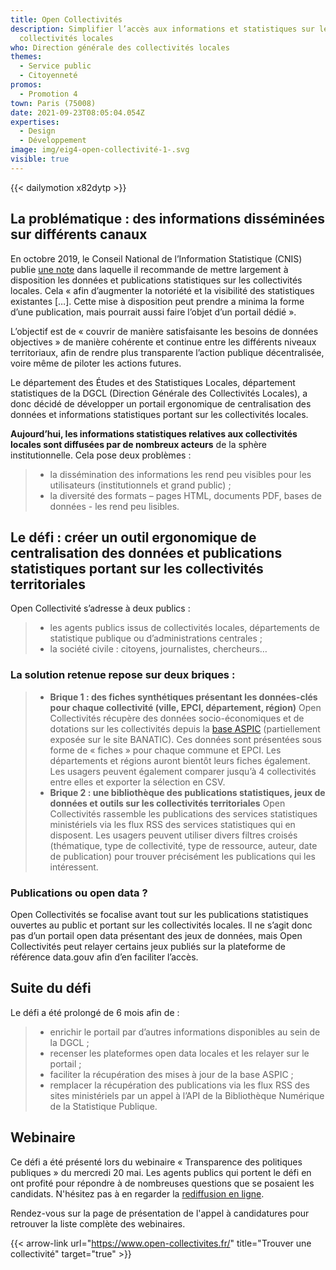 ```yaml
---
title: Open Collectivités
description: Simplifier l’accès aux informations et statistiques sur les
  collectivités locales
who: Direction générale des collectivités locales
themes:
  - Service public
  - Citoyenneté
promos:
  - Promotion 4
town: Paris (75008)
date: 2021-09-23T08:05:04.054Z
expertises:
  - Design
  - Développement
image: img/eig4-open-collectivité-1-.svg
visible: true
---
```

{{< dailymotion x82dytp >}}

## La problématique : des informations disséminées sur différents canaux

En octobre 2019, le Conseil National de l’Information Statistique (CNIS) publie [une note](https://www.cnis.fr/wp-content/uploads/2020/02/Note-Stat-sur-les-Coll-territoriales-def.pdf) dans laquelle il recommande de mettre largement à disposition les données et publications statistiques sur les collectivités locales. Cela « afin d’augmenter la notoriété et la visibilité des statistiques existantes \[…]. Cette mise à disposition peut prendre a minima la forme d’une publication, mais pourrait aussi faire l’objet d’un portail dédié ».

L’objectif est de « couvrir de manière satisfaisante les besoins de données objectives » de manière cohérente et continue entre les différents niveaux territoriaux, afin de rendre plus transparente l’action publique décentralisée, voire même de piloter les actions futures.

Le département des Études et des Statistiques Locales, département statistiques de la DGCL (Direction Générale des Collectivités Locales), a donc décidé de développer un portail ergonomique de centralisation des données et informations statistiques portant sur les collectivités locales.

**Aujourd’hui, les informations statistiques relatives aux collectivités locales sont diffusées par de nombreux acteurs** de la sphère institutionnelle. Cela pose deux problèmes :

> * la dissémination des informations les rend peu visibles pour les utilisateurs (institutionnels et grand public) ;
> * la diversité des formats – pages HTML, documents PDF, bases de données - les rend peu lisibles.

## Le défi : créer un outil ergonomique de centralisation des données et publications statistiques portant sur les collectivités territoriales

Open Collectivité s’adresse à deux publics :

> * les agents publics issus de collectivités locales, départements de statistique publique ou d’administrations centrales ;
> * la société civile : citoyens, journalistes, chercheurs…

### La solution retenue repose sur deux briques :

> * **Brique 1 : des fiches synthétiques présentant les données-clés pour chaque collectivité (ville, EPCI, département, région)** Open Collectivités récupère des données socio-économiques et de dotations sur les collectivités depuis la [base ASPIC](https://www.data.gouv.fr/fr/datasets/les-donnees-contextuelles-des-intercommunalites-et-autres-structures-territoriales/) (partiellement exposée sur le site BANATIC). Ces données sont présentées sous forme de « fiches » pour chaque commune et EPCI. Les départements et régions auront bientôt leurs fiches également. Les usagers peuvent également comparer jusqu’à 4 collectivités entre elles et exporter la sélection en CSV.
> * **Brique 2 : une bibliothèque des publications statistiques, jeux de données et outils sur les collectivités territoriales** Open Collectivités rassemble les publications des services statistiques ministériels via les flux RSS des services statistiques qui en disposent. Les usagers peuvent utiliser divers filtres croisés (thématique, type de collectivité, type de ressource, auteur, date de publication) pour trouver précisément les publications qui les intéressent.

### Publications ou open data ?

Open Collectivités se focalise avant tout sur les publications statistiques ouvertes au public et portant sur les collectivités locales. Il ne s’agit donc pas d’un portail open data présentant des jeux de données, mais Open Collectivités peut relayer certains jeux publiés sur la plateforme de référence data.gouv afin d’en faciliter l’accès.

## Suite du défi

Le défi a été prolongé de 6 mois afin de :

> * enrichir le portail par d’autres informations disponibles au sein de la DGCL ;
> * recenser les plateformes open data locales et les relayer sur le portail ;
> * faciliter la récupération des mises à jour de la base ASPIC ;
> * remplacer la récupération des publications via les flux RSS des sites ministériels par un appel à l’API de la Bibliothèque Numérique de la Statistique Publique.

## Webinaire

Ce défi a été présenté lors du webinaire « Transparence des politiques publiques » du mercredi 20 mai. Les agents publics qui portent le défi en ont profité pour répondre à de nombreuses questions que se posaient les candidats. N'hésitez pas à en regarder la [rediffusion en ligne](https://app.livestorm.co/demarches-simplifiees/webinaire-eig-6 "Rediffusion du webinaire").

Rendez-vous sur la page de présentation de l'appel à candidatures pour retrouver la liste complète des webinaires.

{{< arrow-link url="https://www.open-collectivites.fr/" title="Trouver une collectivité" target="true" >}}